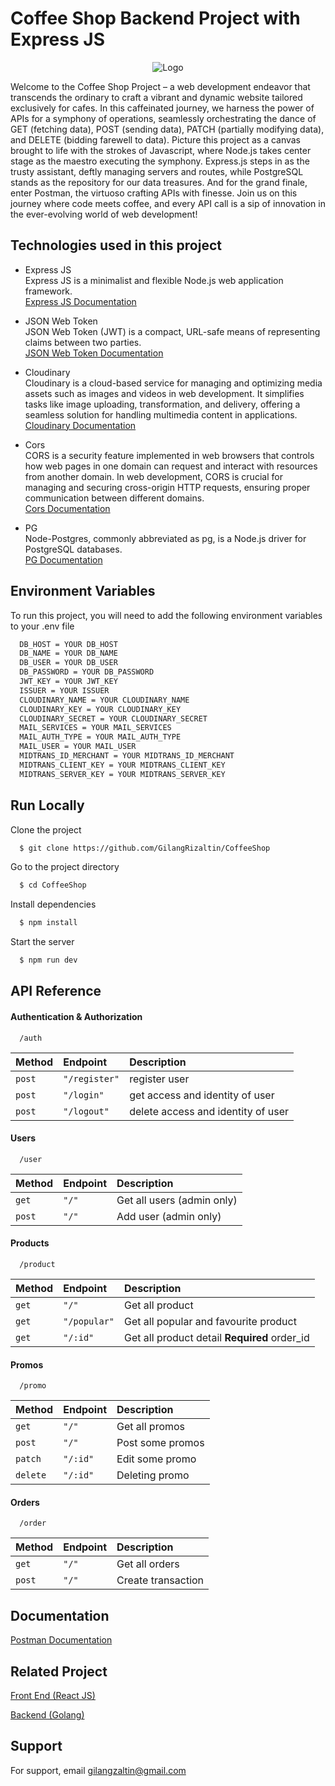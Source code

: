 # Coffee Shop Backend Project with Express JS

<div align="center">
  <img src="https://res.cloudinary.com/doncmmfaa/image/upload/v1705476586/samples/Frame_13_ksk8wi.png" alt="Logo" />
</div>

Welcome to the Coffee Shop Project – a web development endeavor that transcends the ordinary to craft a vibrant and dynamic website tailored exclusively for cafes. In this caffeinated journey, we harness the power of APIs for a symphony of operations, seamlessly orchestrating the dance of GET (fetching data), POST (sending data), PATCH (partially modifying data), and DELETE (bidding farewell to data). Picture this project as a canvas brought to life with the strokes of Javascript, where Node.js takes center stage as the maestro executing the symphony. Express.js steps in as the trusty assistant, deftly managing servers and routes, while PostgreSQL stands as the repository for our data treasures. And for the grand finale, enter Postman, the virtuoso crafting APIs with finesse. Join us on this journey where code meets coffee, and every API call is a sip of innovation in the ever-evolving world of web development!

## Technologies used in this project

- Express JS \
  Express JS is a minimalist and flexible Node.js web application framework. \
  [Express JS Documentation](https://pkg.go.dev/github.com/gin-gonic/gin#section-readme)

- JSON Web Token \
  JSON Web Token (JWT) is a compact, URL-safe means of representing claims between two parties. \
  [JSON Web Token Documentation](https://jwt.io/introduction)

- Cloudinary \
  Cloudinary is a cloud-based service for managing and optimizing media assets such as images and videos in web development. It simplifies tasks like image uploading, transformation, and delivery, offering a seamless solution for handling multimedia content in applications. \
  [Cloudinary Documentation](https://cloudinary.com/documentation)

- Cors \
  CORS is a security feature implemented in web browsers that controls how web pages in one domain can request and interact with resources from another domain. In web development, CORS is crucial for managing and securing cross-origin HTTP requests, ensuring proper communication between different domains. \
  [Cors Documentation](https://developer.mozilla.org/en-US/docs/Web/HTTP/CORS)

- PG \
  Node-Postgres, commonly abbreviated as pg, is a Node.js driver for PostgreSQL databases. \
  [PG Documentation](https://github.com/brianc/node-postgres)

## Environment Variables

To run this project, you will need to add the following environment variables to your .env file

```bash
  DB_HOST = YOUR DB_HOST
  DB_NAME = YOUR DB_NAME
  DB_USER = YOUR DB_USER
  DB_PASSWORD = YOUR DB_PASSWORD
  JWT_KEY = YOUR JWT_KEY
  ISSUER = YOUR ISSUER
  CLOUDINARY_NAME = YOUR CLOUDINARY_NAME
  CLOUDINARY_KEY = YOUR CLOUDINARY_KEY
  CLOUDINARY_SECRET = YOUR CLOUDINARY_SECRET
  MAIL_SERVICES = YOUR MAIL_SERVICES
  MAIL_AUTH_TYPE = YOUR MAIL_AUTH_TYPE
  MAIL_USER = YOUR MAIL_USER
  MIDTRANS_ID_MERCHANT = YOUR MIDTRANS_ID_MERCHANT
  MIDTRANS_CLIENT_KEY = YOUR MIDTRANS_CLIENT_KEY
  MIDTRANS_SERVER_KEY = YOUR MIDTRANS_SERVER_KEY
```

## Run Locally

Clone the project

```bash
  $ git clone https://github.com/GilangRizaltin/CoffeeShop
```

Go to the project directory

```bash
  $ cd CoffeeShop
```

Install dependencies

```bash
  $ npm install
```

Start the server

```bash
  $ npm run dev
```

## API Reference

#### Authentication & Authorization

```http
  /auth
```

| Method | Endpoint      | Description                        |
| :----- | :------------ | :--------------------------------- |
| `post` | `"/register"` | register user                      |
| `post` | `"/login"`    | get access and identity of user    |
| `post` | `"/logout"`   | delete access and identity of user |

#### Users

```http
  /user
```

| Method | Endpoint | Description                |
| :----- | :------- | :------------------------- |
| `get`  | `"/"`    | Get all users (admin only) |
| `post` | `"/"`    | Add user (admin only)      |

#### Products

```http
  /product
```

| Method | Endpoint     | Description                                  |
| :----- | :----------- | :------------------------------------------- |
| `get`  | `"/"`        | Get all product                              |
| `get`  | `"/popular"` | Get all popular and favourite product        |
| `get`  | `"/:id"`     | Get all product detail **Required** order_id |

#### Promos

```http
  /promo
```

| Method   | Endpoint | Description      |
| :------- | :------- | :--------------- |
| `get`    | `"/"`    | Get all promos   |
| `post`   | `"/"`    | Post some promos |
| `patch`  | `"/:id"` | Edit some promo  |
| `delete` | `"/:id"` | Deleting promo   |

#### Orders

```http
  /order
```

| Method | Endpoint | Description        |
| :----- | :------- | :----------------- |
| `get`  | `"/"`    | Get all orders     |
| `post` | `"/"`    | Create transaction |

## Documentation

[Postman Documentation](https://documenter.getpostman.com/view/29696636/2s9YC8vAtB)

## Related Project

[Front End (React JS)](https://github.com/GilangRizaltin/Coffee-Shop-React)

[Backend (Golang)](https://github.com/GilangRizaltin/backend-golang)

## Support

For support, email gilangzaltin@gmail.com
